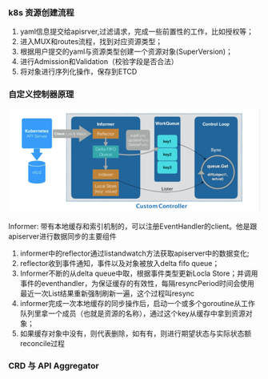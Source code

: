 ### k8s 资源创建流程

1. yaml信息提交给apisrver,过滤请求，完成一些前置性的工作，比如授权等；
2. 进入MUX和routes流程，找到对应资源类型；
3. 根据用户提交的yaml与资源类型创建一个资源对象(SuperVersion)；
4. 进行Admission和Validation（校验字段是否合法）
5. 将对象进行序列化操作，保存到ETCD

### 自定义控制器原理

![image-20220424155327473](../images/image-20220424155327473.png)

Informer: 带有本地缓存和索引机制的，可以注册EventHandler的client。他是跟apiserver进行数据同步的主要组件

1. informer中的reflector通过listandwatch方法获取apiserver中的数据变化;
2. reflector收到事件通知，事件以及对象被放入delta fifo queue；
3. Informer不断的从delta queue中取，根据事件类型更新Locla Store；并调用事件的eventhandler，为保证缓存的有效性，每隔resyncPeriod时间会使用最近一次List结果重新强制刷新一遍，这个过程叫resync
4. informer完成一次本地缓存的同步操作后，启动一个或多个goroutine从工作队列里拿一个成员（也就是资源的名称），通过这个key从缓存中拿到资源对象；
5. 如果缓存对象中没有，则代表删除，如有有，则进行期望状态与实际状态额reconcile过程

### CRD 与 API Aggregator



